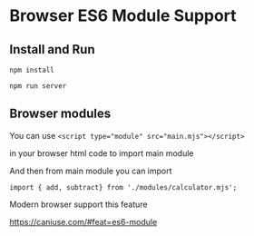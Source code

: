 # Browser ES6 Module Support

## Install and Run

`npm install`

`npm run server`

## Browser modules

You can use
`<script type="module" src="main.mjs"></script>`

in your browser html code to import main module

And then from main module you can import

`import { add, subtract} from './modules/calculator.mjs';`

Modern browser support this feature

https://caniuse.com/#feat=es6-module
